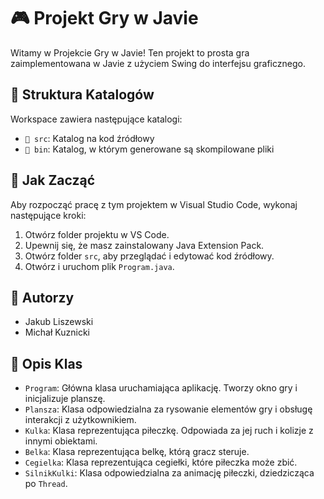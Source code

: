 # 🎮 Projekt Gry w Javie

Witamy w Projekcie Gry w Javie! Ten projekt to prosta gra zaimplementowana w Javie z użyciem Swing do interfejsu graficznego.

## 📂 Struktura Katalogów

Workspace zawiera następujące katalogi:

- `📁 src`: Katalog na kod źródłowy
- `📁 bin`: Katalog, w którym generowane są skompilowane pliki

## 🚀 Jak Zacząć

Aby rozpocząć pracę z tym projektem w Visual Studio Code, wykonaj następujące kroki:

1. Otwórz folder projektu w VS Code.
2. Upewnij się, że masz zainstalowany Java Extension Pack.
3. Otwórz folder `src`, aby przeglądać i edytować kod źródłowy.
4. Otwórz i uruchom plik `Program.java`.

## 👥 Autorzy

- Jakub Liszewski
- Michał Kuznicki

## 📄 Opis Klas

- `Program`: Główna klasa uruchamiająca aplikację. Tworzy okno gry i inicjalizuje planszę.
- `Plansza`: Klasa odpowiedzialna za rysowanie elementów gry i obsługę interakcji z użytkownikiem.
- `Kulka`: Klasa reprezentująca piłeczkę. Odpowiada za jej ruch i kolizje z innymi obiektami.
- `Belka`: Klasa reprezentująca belkę, którą gracz steruje.
- `Cegielka`: Klasa reprezentująca cegiełki, które piłeczka może zbić.
- `SilnikKulki`: Klasa odpowiedzialna za animację piłeczki, dziedzicząca po `Thread`.